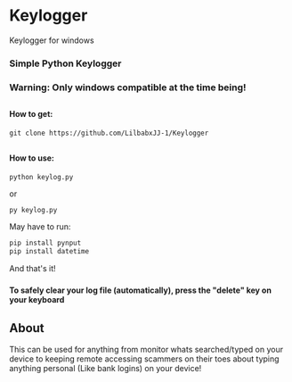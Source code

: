 # Keylogger
Keylogger for windows
### Simple Python Keylogger
### Warning: Only windows compatible at the time being!
##
#### How to get:
```
git clone https://github.com/LilbabxJJ-1/Keylogger
````
## 
#### How to use:
```
python keylog.py
```
or
```
py keylog.py
```
May have to run:
```python
pip install pynput
pip install datetime
```
And that's it!

###
#### To safely clear your log file (automatically), press the "delete" key on your keyboard
##
## About
This can be used for anything from monitor whats searched/typed on your device to keeping remote accessing scammers on their toes about typing anything personal (Like bank logins) on your device! 
